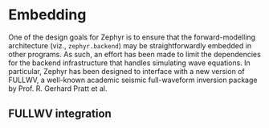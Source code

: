 # Embedding

One of the design goals for Zephyr is to ensure that the forward-modelling architecture (viz., `zephyr.backend`) may be straightforwardly embedded in other programs. As such, an effort has been made to limit the dependencies for the backend infrastructure that handles simulating wave equations. In particular, Zephyr has been designed to interface with a new version of FULLWV, a well-known academic seismic full-waveform inversion package by Prof. R. Gerhard Pratt et al.

## FULLWV integration

